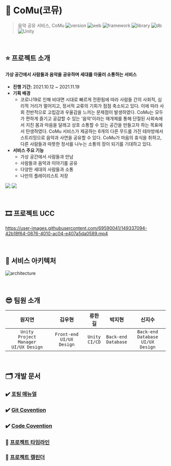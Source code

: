 # 📀 CoMu(코뮤)

> 음악 공유 서비스, CoMu
![version](https://img.shields.io/badge/version-v1.0.1-0062AD) ![web](https://img.shields.io/badge/platform-web-yellow) ![framework](https://img.shields.io/badge/-SpringBoot-6DB33F?logo=SpringBoot&logoColor=white) ![library](https://img.shields.io/badge/-Vue.js-4FC08D?logo=Vue.js&logoColor=white) ![db](https://img.shields.io/badge/-MySQL-4479A1?logo=MySQL&logoColor=white) ![Unity](https://img.shields.io/badge/-Unity-FFFFFF?logo=Unity&logoColor=grey)

<br>

## ⭐️ 프로젝트 소개

#### 가상 공간에서 사람들과 음악을 공유하며 세대를 아울러 소통하는 서비스

- **진행 기간:** 2021.10.12 ~ 2021.11.19
- **기획 배경**
  - 코로나19로 인해 비대면 시대로 빠르게 전환됨에 따라 사람들 간의 사회적, 심리적 거리가 멀어지고, 정서적 교류의 기회가 점점 축소되고 있다. 이에 따라 사회 전반적으로 고립감과 우울감을 느끼는 문제점이 발생하였다. CoMu는 모두가 편하게 즐기고 공감할 수 있는 '음악'이라는 매개체를 통해 단절된 사회속에서 지친 몸과 마음을 달래고 상호 소통할 수 있는 공간을 만들고자 하는 목표에서 탄생하였다. CoMu 서비스가 제공하는 6개의 다른 무드를 가진 테마방에서 스트리밍으로 음악과 사연을 공유할 수 있다. CoMu가 마음의 휴식을 취하고, 다른 사람들과 따뜻한 정서를 나누는 소통의 장이 되기를 기대하고 있다. 
- **서비스 주요 기능** 
  - 가상 공간에서 사람들과 만남
  - 사람들과 음악과 이야기를 공유
  - 다양한 세대의 사람들과 소통
  - 나만의 플레이리스트 저장

![](https://i.imgur.com/xrbpGPF.png)
![](https://i.imgur.com/wbFsAii.png)


<br>

## 🎞 프로젝트 UCC

https://user-images.githubusercontent.com/69590041/149337094-42b18f64-0876-4010-ac04-e407a5da0589.mp4


<br>

## 🧩 서비스 아키텍처
![architecture](https://i.imgur.com/PKzrAVf.png)


<br>

## 😎 팀원 소개

|원지연|김우현|류한길|박지현|신지수|
|:--:|:--:|:--:|:--:|:--:|
|`Unity`<br />`Project Manager`<br />`UI/UX Design`|`Front-end`<br />`UI/UX Design`|`Unity`<br />`CI/CD`|`Back-end`<br />`Database`|`Back-end`<br />`Database`<br />`UI/UX Design`|

<br>

## 🗂 개발 문서

### ✔️ [포팅 매뉴얼](exec/포팅메뉴얼.md)

### ✔️ [Git Covention](docs/Git-Convention.md)

### ✔️ [Code Covention](docs/Code-Convention.md)

### 🐾 [프로젝트 타임라인](https://co-mu.notion.site/2249572853c84973b422cdcfedebcac5?v=5b272ec6b98146549bec4ed00ef1a3ce)

### 📅 [프로젝트 캘린더](https://co-mu.notion.site/8bbdf66a6ba8411ebdd5a12cb56e48b4?v=f6d77a4acadc4756a020c20558f90542)
